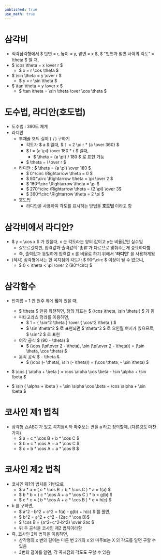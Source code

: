 ```yaml
---
published: true
use_math: true
---
```

# 삼각비
- 직각삼각형에서 $ 빗면 = r, 높이 = y, 밑면 = x $, $ "빗면과 밑면 사이의 각도" = \theta $  일 때,
- $ \cos \theta = x \over r $
  - $ x = r \cos \theta $
- $ \sin \theta = y \over r $
  - $ y = r \sin \theta $
- $ \tan \theta = y \over x $
  - $ \tan \theta = \sin \theta \over \cos \theta $
  
# 도수법, 라디안(호도법)
- 도수법 : 360도 체계
- 라디안
  - 부채꼴 호의 길이 ($ㅣ$) 구하기
    - 각도가 $ a $ 일때, $ㅣ = 2 \pi r * {a \over 360} $
    - $ l = {a \pi} \over 180 * r $ 일때, 
      - $ \theta = {a \pi} / 180 $ 로 표현 가능
    - $ \theta = l \over r $ 
  - 라디안 : $ \theta = {a \pi} \over 180 $
    - $ 0^\circ \Rightarrow \theta = 0 $
    - $ 90^\circ \Rightarrow \theta = \pi \over 2 $
    - $ 180^\circ \Rightarrow \theta = \pi $
    - $ 270^\circ \Rightarrow \theta = {2 \pi} \over 3$
    - $ 360^\circ \Rightarrow \theta = 2 \pi $
  - 호도법     
    - 라디안을 사용하여 각도를 표시하는 방법을 **호도법** 이라고 함
    
# 삼각비에서 라디안?
- $ y = \cos x $ 가 있을때, x 는 각도라는 양의 값이고 y는 비율값인 실수임
  - 잘모르겠지만, 입력값과 출력값의 '종류'가 다르므로 맞춰주는게 중요하다함
  - 즉, 출력값과 동일하게 입력값 x 를 비율로 하기 위해서 '**라디안**' 을 사용하게됨
- (직각) 삼각형에서는 한 꼭지점의 각도가 $ 90^\circ $ 이상이 될 수 없으니,
  - $ 0 < \theta < \pi \over 2 (90^\circ) $
    
# 삼각함수
- 반지름 = 1 인 원주 위에 **점**이 있을 때,
  - $ \theta $ 만큼 회전하면, 점의 좌표는 $ (\cos \theta, \sin \theta ) $ 가 됨
  - 피타고라스 정리를 이용하면,
    - $ 1 = { \sin^2 \theta } \over { \cos^2 \theta } $ 
    - $ \sin \theta^2 $ 로 표현되면 $ \theta^2 $ 로 오인될 여지가 있으므로, $ \sin^2 $ 로 표현
  - 여각 공식 $ (90 - \theta) $
    - $ (\cos (\pi\over 2 - \theta), \sin (\pi\over 2 - \theta)) = (\sin \theta, \cos \theta) $
  - 음각 공식 $ - \theta &
    - $ (\cos (- \theta), \sin (- \theta)) = (\cos \theta, - \sin \theta) $

- $ \cos { \alpha + \beta } = \cos \alpha \cos \beta - \sin \alpha + \sin \beta  $  
- $ \sin { \alpha + \beta } = \sin \alpha \cos \beta + \cos \alpha + \sin \beta  $




# 코사인 제1 법칙
- 삼각형 △ABC 가 있고 꼭지점A 와 마주보는 변을 a 라고 정의할때, (다른것도 마찬가지)
  - $ a = c * \cos B + b * \cos C $
  - $ b = c * \cos A + a * \cos C $
  - $ c = b * \cos A + a * \cos B $

# 코사인 제2 법칙
- 코사인 제1의 법치를 기반으로
  - $ a * a = ( c * \cos B + b * \cos C ) * a = f(a) $
  - $ b * b = ( c * \cos A + a * \cos C ) * b = g(b) $
  - $ c * c = ( b * \cos A + a * \cos B ) * c = h(c) $
- b 를 구하면,
  - $ a^2 - b^2 + c^2 = f(a) - g(b) + h(c) $ 를 풀면,
  - $ b^2 = a^2 + c^2 - {2ac * \cos B}$
  - $ \cos B = {a^2+c^2-b^2} \over 2ac $
  - 위 두 공식을 코사인 제2 법칙이라함
- 즉, 코사인 2제 법칙을 이용하면,
  - 삼각형의 x 변의 길이는 다른 변 2개와 x 와 마주보는 X 의 각도를 알면 구할 수 있음
  - 3변의 길이를 알면, 각 꼭지점의 각도도 구할 수 있음

  



